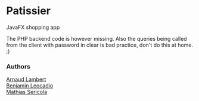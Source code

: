 # Patissier

JavaFX shopping app

The PHP backend code is however missing.
Also the queries being called from the client with password in clear is bad practice, don't do this at home. ;)

### Authors

[Arnaud Lambert](https://github.com/arnaudlambertt)    
[Benjamin Leocadio](https://github.com/Sheixxx)    
[Mathias Sericola](https://github.com/XCazmaki)
